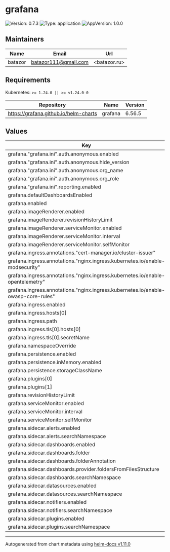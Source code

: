 # grafana

![Version: 0.7.3](https://img.shields.io/badge/Version-0.7.3-informational?style=flat-square) ![Type: application](https://img.shields.io/badge/Type-application-informational?style=flat-square) ![AppVersion: 1.0.0](https://img.shields.io/badge/AppVersion-1.0.0-informational?style=flat-square)

## Maintainers

| Name | Email | Url |
| ---- | ------ | --- |
| batazor | <batazor111@gmail.com> | <batazor.ru> |

## Requirements

Kubernetes: `>= 1.24.0 || >= v1.24.0-0`

| Repository | Name | Version |
|------------|------|---------|
| https://grafana.github.io/helm-charts | grafana | 6.56.5 |

## Values

| Key | Type | Default | Description |
|-----|------|---------|-------------|
| grafana."grafana.ini".auth.anonymous.enabled | bool | `true` |  |
| grafana."grafana.ini".auth.anonymous.hide_version | bool | `true` |  |
| grafana."grafana.ini".auth.anonymous.org_name | string | `"Main Org."` |  |
| grafana."grafana.ini".auth.anonymous.org_role | string | `"Viewer"` |  |
| grafana."grafana.ini".reporting.enabled | bool | `true` |  |
| grafana.defaultDashboardsEnabled | bool | `true` |  |
| grafana.enabled | bool | `true` |  |
| grafana.imageRenderer.enabled | bool | `true` |  |
| grafana.imageRenderer.revisionHistoryLimit | int | `2` |  |
| grafana.imageRenderer.serviceMonitor.enabled | bool | `true` |  |
| grafana.imageRenderer.serviceMonitor.interval | string | `"1m"` |  |
| grafana.imageRenderer.serviceMonitor.selfMonitor | bool | `true` |  |
| grafana.ingress.annotations."cert-manager.io/cluster-issuer" | string | `"cert-manager-production"` |  |
| grafana.ingress.annotations."nginx.ingress.kubernetes.io/enable-modsecurity" | string | `"true"` |  |
| grafana.ingress.annotations."nginx.ingress.kubernetes.io/enable-opentelemetry" | string | `"true"` |  |
| grafana.ingress.annotations."nginx.ingress.kubernetes.io/enable-owasp-core-rules" | string | `"true"` |  |
| grafana.ingress.enabled | bool | `true` |  |
| grafana.ingress.hosts[0] | string | `"grafana.shortlink.best"` |  |
| grafana.ingress.path | string | `"/"` |  |
| grafana.ingress.tls[0].hosts[0] | string | `"grafana.shortlink.best"` |  |
| grafana.ingress.tls[0].secretName | string | `"grafana-ingress-tls"` |  |
| grafana.namespaceOverride | string | `""` |  |
| grafana.persistence.enabled | bool | `true` |  |
| grafana.persistence.inMemory.enabled | bool | `true` |  |
| grafana.persistence.storageClassName | string | `"local-path"` |  |
| grafana.plugins[0] | string | `"flant-statusmap-panel"` |  |
| grafana.plugins[1] | string | `"grafana-polystat-panel"` |  |
| grafana.revisionHistoryLimit | int | `2` |  |
| grafana.serviceMonitor.enabled | bool | `true` |  |
| grafana.serviceMonitor.interval | string | `"1m"` |  |
| grafana.serviceMonitor.selfMonitor | bool | `true` |  |
| grafana.sidecar.alerts.enabled | bool | `true` |  |
| grafana.sidecar.alerts.searchNamespace | string | `"ALL"` |  |
| grafana.sidecar.dashboards.enabled | bool | `true` |  |
| grafana.sidecar.dashboards.folder | string | `"/tmp/dashboards"` |  |
| grafana.sidecar.dashboards.folderAnnotation | string | `"grafana_dashboard_folder"` |  |
| grafana.sidecar.dashboards.provider.foldersFromFilesStructure | bool | `true` |  |
| grafana.sidecar.dashboards.searchNamespace | string | `"ALL"` |  |
| grafana.sidecar.datasources.enabled | bool | `true` |  |
| grafana.sidecar.datasources.searchNamespace | string | `"ALL"` |  |
| grafana.sidecar.notifiers.enabled | bool | `true` |  |
| grafana.sidecar.notifiers.searchNamespace | string | `"ALL"` |  |
| grafana.sidecar.plugins.enabled | bool | `true` |  |
| grafana.sidecar.plugins.searchNamespace | string | `"ALL"` |  |

----------------------------------------------
Autogenerated from chart metadata using [helm-docs v1.11.0](https://github.com/norwoodj/helm-docs/releases/v1.11.0)

